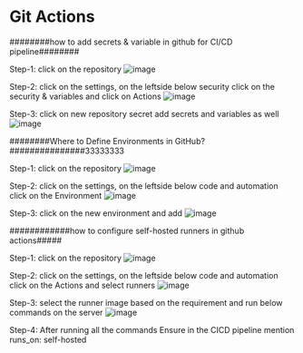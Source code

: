 # Git Actions

########how to add secrets & variable in github for CI/CD pipeline########

Step-1: click on the repository 
![image](https://github.com/user-attachments/assets/869811ca-1e5c-484f-b4d0-6777d6c16b21)

Step-2: click on the settings, on the leftside below security click on the security & variables and click on Actions
![image](https://github.com/user-attachments/assets/a019c5e1-3784-470a-aedf-01dbabae6309)

Step-3: click on new repository secret add secrets and variables as well
![image](https://github.com/user-attachments/assets/d656b9d6-c0b6-4b53-9ef5-27d94a362662)

########Where to Define Environments in GitHub?###############33333333

Step-1: click on the repository 
![image](https://github.com/user-attachments/assets/869811ca-1e5c-484f-b4d0-6777d6c16b21)

Step-2: click on the settings, on the leftside below code and automation click on the Environment
![image](https://github.com/user-attachments/assets/a019c5e1-3784-470a-aedf-01dbabae6309)

Step-3: click on the new environment and add
![image](https://github.com/user-attachments/assets/845c799c-1040-4d6f-8338-5ad5318b8325)

############how to configure self-hosted runners in github actions#####

Step-1: click on the repository 
![image](https://github.com/user-attachments/assets/869811ca-1e5c-484f-b4d0-6777d6c16b21)

Step-2: click on the settings, on the leftside below code and automation click on the Actions and select runners
![image](https://github.com/user-attachments/assets/48615458-28eb-46cb-b7f4-e7ee2ab84bc2)

Step-3: select the runner image based on the requirement and run below commands on the server 
![image](https://github.com/user-attachments/assets/26b5300e-e161-498f-97b8-ea103eb36469)

Step-4: After running all the commands Ensure in the CICD pipeline mention runs_on: self-hosted





